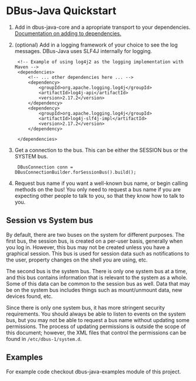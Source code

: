 # DBus-Java Quickstart

1. Add in dbus-java-core and a apropriate transport to your dependencies. [Documentation on adding to dependencies.](./dependency-info.html)
2. (optional) Add in a logging framework of your choice to see the log messages.
  DBus-Java uses SLF4J internally for logging.

        <!-- Example of using log4j2 as the logging implementation with Maven -->
        <dependencies>
            <!-- ... other dependencies here ... -->
            <dependency>
                <groupId>org.apache.logging.log4j</groupId>
                <artifactId>log4j-api</artifactId>
                <version>2.17.2</version>
            </dependency>
            <dependency>
                <groupId>org.apache.logging.log4j</groupId>
                <artifactId>log4j-slf4j-impl</artifactId>
                <version>2.17.2</version>
            </dependency>

        </dependencies>

3. Get a connection to the bus. This can be either the SESSION bus or the SYSTEM bus.

        DBusConnection conn = DBusConnectionBuilder.forSessionBus().build();

4. Request bus name if you want a well-known bus name, or begin calling methods on the bus!
  You only need to request a bus name if you are expecting other people to talk
  to you, so that they know how to talk to you.


## Session vs System bus

By default, there are two buses on the system for different purposes.  The
first bus, the session bus, is created on a per-user basis, generally when you
log in.  However, this bus may not be created unless you have a graphical
session.  This bus is used for session data such as notifications to the user,
property changes on the shell you are using, etc.

The second bus is the system bus.  There is only one system bus at a time, and
this bus contains information that is relevant to the system as a whole.  Some
of this data can be common to the session bus as well.  Data that may be on the
system bus includes things such as mount/unmount data, new devices found, etc.

Since there is only one system bus, it has more stringent security requirements.
You should always be able to listen to events on the system bus, but you may not
be able to request a bus name without updating some permissions.  The process
of updating permissions is outside the scope of this document; however, the XML
files that control the permissions can be found in `/etc/dbus-1/system.d`.

## Examples
For example code checkout dbus-java-examples module of this project. 
